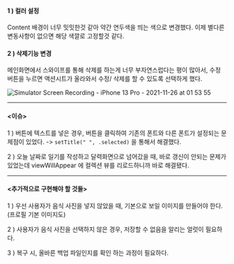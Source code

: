 #### 1 ) 컬러 설정

Content 배경이 너무 밋밋한것 같아 약간 연두색을 띄는 색으로 변경했다. 이제 별다른 변동사항이 없으면 해당 색깔로 고정할것 같다.


#### 2 ) 삭제기능 변경

메인화면에서 스와이프를 통해 삭제를 하는게 너무 부자연스럽다는 평이 많아서, 수정 버튼을 누르면 액션시트가 올라와서 수정/ 삭제를 할 수 있도록 선택하게 했다.

![Simulator Screen Recording - iPhone 13 Pro - 2021-11-26 at 01 53 55](https://user-images.githubusercontent.com/88618825/143479346-4773408d-0f9e-4a27-9bc2-62fa7cafc03b.gif)

***

#### <이슈>

1 ) 버튼에 텍스트를 넣은 경우, 버튼을 클릭하여 기존의 폰트와 다른 폰트가 설정되는 문제점이 있었다. -> `setTitle(" ", .selected)` 을 통해서 해결했다.

2 ) 오늘 날짜로 일기를 작성하고 달력화면으로 넘어갔을 때, 바로 갱신이 안되는 문제가 있었는데 viewWillAppear 에 컬렉션 뷰를 리로드하니까 바로 해결됐다.

***

#### <추가적으로 구현해야 할 것들>

1 ) 우선 사용자가 음식 사진을 넣지 않았을 때, 기본으로 보일 이미지를 만들어야 한다. (프로필 기본 이미지도)

2 ) 사용자가 음식 사진을 선택하지 않은 경우, 저장할 수 없음을 알리는 얼럿이 필요하다.

3 ) 복구 시, 올바른 백업 파일인지를 확인 하는 과정이 필요하다.
